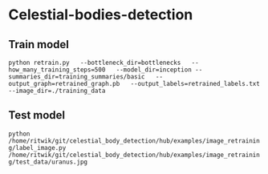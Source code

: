 # Celestial-bodies-detection

## Train model

`python retrain.py   --bottleneck_dir=bottlenecks   --how_many_training_steps=500   --model_dir=inception --summaries_dir=training_summaries/basic   --output_graph=retrained_graph.pb   --output_labels=retrained_labels.txt  --image_dir=./training_data
`

## Test model

`python /home/ritwik/git/celestial_body_detection/hub/examples/image_retraining/label_image.py /home/ritwik/git/celestial_body_detection/hub/examples/image_retraining/test_data/uranus.jpg
`

